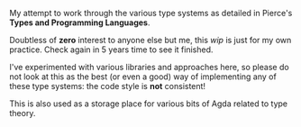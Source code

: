 My attempt to work through the various type systems as detailed in Pierce's **Types and Programming
Languages**.

Doubtless of **zero** interest to anyone else but me, this *wip* is just for my own practice. Check
again in 5 years time to see it finished.

I've experimented with various libraries and approaches here, so please do not look at this as the best (or even a good)
way of implementing any of these type systems: the code style is **not** consistent! 

This is also used as a storage place for various bits of Agda related to type theory.

